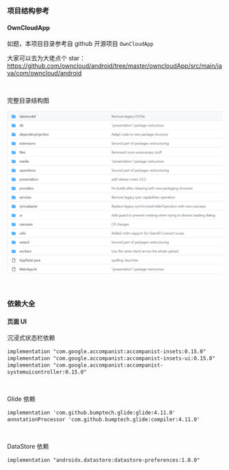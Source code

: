 ### 项目结构参考

#### OwnCloudApp

如题，本项目目录参考自 github 开源项目 `OwnCloudApp`

大家可以去为大佬点个 star：https://github.com/owncloud/android/tree/master/owncloudApp/src/main/java/com/owncloud/android

<br>

完整目录结构图

![](./imgs/main/struct/ms1.png)

<br>

### 依赖大全

#### 页面 UI

沉浸式状态栏依赖

```
implementation "com.google.accompanist:accompanist-insets:0.15.0"
implementation "com.google.accompanist:accompanist-insets-ui:0.15.0"
implementation "com.google.accompanist:accompanist-systemuicontroller:0.15.0"
```

<br>

Glide 依赖

```
implementation 'com.github.bumptech.glide:glide:4.11.0'
annotationProcessor 'com.github.bumptech.glide:compiler:4.11.0'
```

<br>

DataStore 依赖

```
implementation "androidx.datastore:datastore-preferences:1.0.0"
```

<br>
